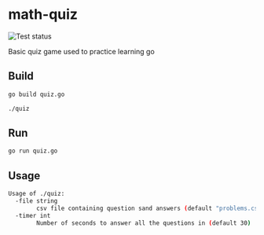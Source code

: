 # math-quiz

![Test status](https://github.com/andrewhughes101/math-quiz/workflows/Test/badge.svg)

Basic quiz game used to practice learning go

## Build

```sh
go build quiz.go
```

```sh
./quiz
```

## Run

```sh
go run quiz.go 
```

## Usage

```sh
Usage of ./quiz:
  -file string
    	csv file containing question sand answers (default "problems.csv")
  -timer int
    	Number of seconds to answer all the questions in (default 30)
```
